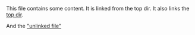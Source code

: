 This file contains some content.  It is linked from the top dir.
It also links the [top dir](../test.md).

And the ["unlinked file"](unlinked/unlinked.md)